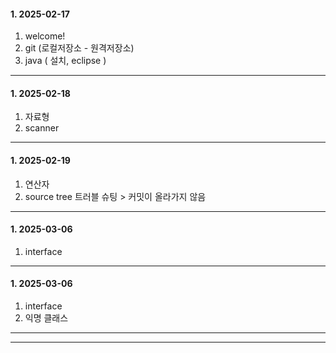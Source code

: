 ####  1. 2025-02-17 
1. welcome!
2. git (로컬저장소 - 원격저장소)
3. java ( 설치, eclipse )

---
####  1. 2025-02-18
1. 자료형
2. scanner
---
####  1. 2025-02-19
1. 연산자
2. source tree 트러블 슈팅 > 커밋이 올라가지 않음
---
####  1. 2025-03-06
1. interface
---
####  1. 2025-03-06
1. interface
2. 익명 클래스
---
---
